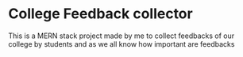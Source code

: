 #  College Feedback collector
This is a MERN stack project made by me to collect feedbacks of our college by students and as we all know how important are feedbacks
